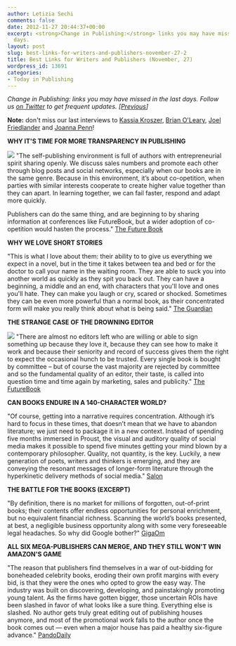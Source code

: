 ```yaml
---
author: Letizia Sechi
comments: false
date: 2012-11-27 20:44:37+00:00
excerpt: <strong>Change in Publishing:</strong> links you may have missed in the last
  days.
layout: post
slug: best-links-for-writers-and-publishers-november-27-2
title: Best Links for Writers and Publishers (November, 27)
wordpress_id: 13691
categories:
- Today in Publishing
---
```


_Change in Publishing: links you may have missed in the last days.
Follow us [on Twitter](http://www.twitter.com/40kbooks) to get frequent updates. [[Previous](http://www.40kbooks.com/?p=13677)]_

**Note:** don't miss our last interviews to [Kassia Kroszer](http://www.40kbooks.com/?p=13656), [Brian O'Leary](http://www.40kbooks.com/?p=13669), [Joel Friedlander](http://www.40kbooks.com/?p=13653) and [Joanna Penn](http://www.40kbooks.com/?p=13654)!

**WHY IT'S TIME FOR MORE TRANSPARENCY IN PUBLISHING**

![](http://www.40kbooks.com/wp-content/uploads/shutterstock_70806595.jpeg) "The self-publishing environment is full of authors with entrepreneurial spirit sharing openly. We discuss sales numbers and promote each other through blog posts and social networks, especially when our books are in the same genre. Because in this environment, it’s about co-opetition, when parties with similar interests cooperate to create higher value together than they can apart. In learning together, we can fail faster, respond and adapt more quickly.

Publishers can do the same thing, and are beginning to by sharing information at conferences like FutureBook, but a wider adoption of co-opetition would hasten the process."
[The Future Book](http://www.futurebook.net/content/why-it%E2%80%99s-time-more-transparency-publishing)

**WHY WE LOVE SHORT STORIES**

"This is what I love about them: their ability to to give us everything we expect in a novel, but in the time it takes between tea and bed or for the doctor to call your name in the waiting room. They are able to suck you into another world as quickly as they spit you back out. They can have a beginning, a middle and an end, with characters that you'll love and ones you'll hate. They can make you laugh or cry, scared or shocked. Sometimes they can be even more powerful than a normal book, as their concentrated form will make you really think about what is being said."
[The Guardian](http://www.guardian.co.uk/childrens-books-site/2012/nov/16/booksforchildrenandteenagers-childrens-books-8-12-years)

**THE STRANGE CASE OF THE DROWNING EDITOR**

![](http://www.40kbooks.com/wp-content/uploads/shutterstock_588168.jpeg) "There are almost no editors left who are willing or able to sign something up because they love it, because they can see how to make it work and because their seniority and record of success gives them the right to expect the occasional hunch to be trusted. Every single book is bought by committee – but of course the vast majority are rejected by committee and so the fundamental quality of an editor, their taste, is called into question time and time again by marketing, sales and publicity."
[The FutureBook](http://www.futurebook.net/content/strange-case-drowning-editor)

**CAN BOOKS ENDURE IN A 140-CHARACTER WORLD?**

"Of course, getting into a narrative requires concentration. Although it’s hard to focus in these times, that doesn’t mean that we have to abandon literature; we just need to package it in a new context. Instead of spending five months immersed in Proust, the visual and auditory quality of social media makes it possible to spend five minutes getting your mind blown by a contemporary philosopher. Quality, not quantity, is the key. Luckily, a new generation of poets, writers and thinkers is emerging, and they are conveying the resonant messages of longer-form literature through the hyperkinetic delivery methods of social media."
[Salon](http://www.salon.com/2012/11/27/can_books_endure_in_a_140_character_world/)

**THE BATTLE FOR THE BOOKS (EXCERPT)**

"By definition, there is no market for millions of forgotten, out-of-print books; their contents offer endless opportunities for personal enrichment, but no equivalent financial richness. Scanning the world’s books presented, at best, a negligible business opportunity along with some very foreseeable legal headaches. So why did Google bother?"
[GigaOm](http://gigaom.com/2012/11/21/the-technological-imperative-an-excerpt-from-the-battle-for-the-books/)

**ALL SIX MEGA-PUBLISHERS CAN MERGE, AND THEY STILL WON'T WIN AMAZON'S GAME**

"The reason that publishers find themselves in a war of out-bidding for boneheaded celebrity books, eroding their own profit margins with every bid, is that they were the ones who opted to grow the easy way. The industry was built on discovering, developing, and painstakingly promoting young talent. As the firms have gotten bigger, those uncertain ROIs have been slashed in favor of what looks like a sure thing. Everything else is slashed. No author gets truly great editing out of publishing houses anymore, and most of the promotional work falls to the author once the book comes out — even when a major house has paid a healthy six-figure advance."
[PandoDaily](http://pandodaily.com/2012/11/21/all-six-mega-publishers-can-merge-and-they-still-wont-win-amazons-game/)
